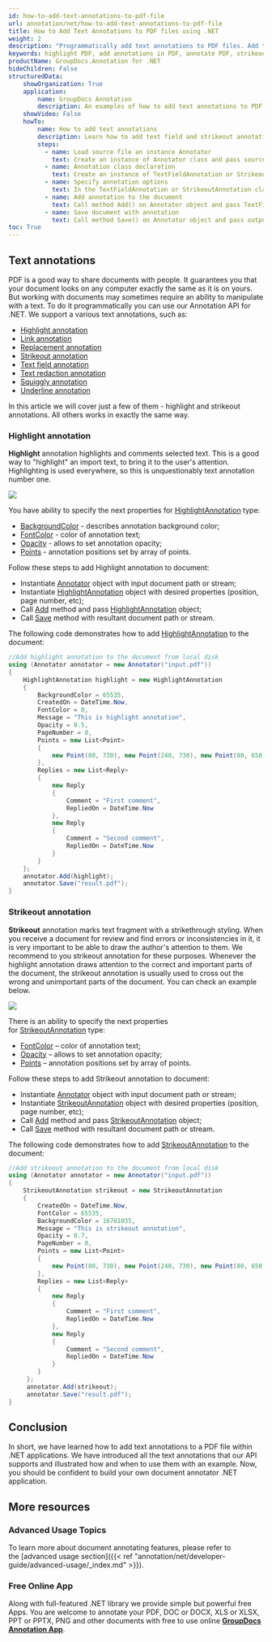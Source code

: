 ```yaml
---
id: how-to-add-text-annotations-to-pdf-file
url: annotation/net/how-to-add-text-annotations-to-pdf-file
title: How to Add Text Annotations to PDF files using .NET
weight: 2
description: "Programmatically add text annotations to PDF files. Add text field and strikeout annotations using .NET API."
keywords: highlight PDF, add annotations in PDF, annotate PDF, strikeout text for PDF
productName: GroupDocs.Annotation for .NET
hideChildren: False
structuredData:
    showOrganization: True
    application:    
        name: GroupDocs Annotation
        description: An examples of how to add text annotations to PDF documents using .NET API.
    showVideo: False
    howTo:
        name: How to add text annotations
        description: Learn how to add text field and strikeout annotations to the PDF document
        steps:
          - name: Load source file an instance Annotator
            text: Create an instance of Annotator class and pass source file path as a constructor parameter. You may specify absolute or relative file path as per your requirements. 
          - name: Annotation class declaration
            text: Create an instance of TextFieldAnnotation or StrikeoutAnnotation class.
          - name: Specify annotation options 
            text: In the TextFieldAnnotation or StrikeoutAnnotation class constructor pass parameters.
          - name: Add annotation to the document
            text: Call method Add() on Annotator object and pass TextFieldAnnotation or StrikeoutAnnotation instance there.
          - name: Save document with annotation
            text: Call method Save() on Annotator object and pass output file destination there.
toc: True
---
```



## Text annotations

PDF is a good way to share documents with people. It guarantees you that your document looks on any computer exactly the same as it is on yours. But working with documents may sometimes require an ability to manipulate with a text. To do it programmatically you can use our Annotation API for .NET. We support a various text annotations, such as: 

* [Highlight annotation](https://reference.groupdocs.com/net/annotation/groupdocs.annotation.models.annotationmodels/highlightannotation)
* [Link annotation](https://reference.groupdocs.com/annotation/net/groupdocs.annotation.models.annotationmodels/linkannotation)
* [Replacement annotation](https://reference.groupdocs.com/annotation/net/groupdocs.annotation.models.annotationmodels/replacementannotation)
* [Strikeout annotation](https://reference.groupdocs.com/annotation/net/groupdocs.annotation.models.annotationmodels/strikeoutannotation)
* [Text field annotation](https://reference.groupdocs.com/annotation/net/groupdocs.annotation.models.annotationmodels/textfieldannotation)
* [Text redaction annotation](https://reference.groupdocs.com/annotation/net/groupdocs.annotation.models.annotationmodels/textredactionannotation)
* [Squiggly annotation](https://reference.groupdocs.com/annotation/net/groupdocs.annotation.models.annotationmodels/squigglyannotation)
* [Underline annotation](https://reference.groupdocs.com/annotation/net/groupdocs.annotation.models.annotationmodels/underlineannotation)

In this article we will cover just a few of them - highlight and strikeout annotations. All others works in exactly the same way.

### Highlight annotation 

**Highlight** annotation highlights and comments selected text. This is a good way to "highlight" an import text, to bring it to the user's attention. Highlighting is used everywhere, so this is unquestionably text annotation number one.

![](/annotation/net/images/add-highlight-annotation.png)

You have ability to specify the next properties for [HighlightAnnotation](https://reference.groupdocs.com/net/annotation/groupdocs.annotation.models.annotationmodels/highlightannotation) type:

*   [BackgroundColor](https://reference.groupdocs.com/annotation/net/groupdocs.annotation.models.annotationmodels/areaannotation/properties/backgroundcolor) - describes annotation background color;
*   [FontColor](https://reference.groupdocs.com/annotation/net/groupdocs.annotation.models.annotationmodels/linkannotation/properties/fontcolor) - color of annotation text;
*   [Opacity](https://reference.groupdocs.com/annotation/net/groupdocs.annotation.models.annotationmodels/areaannotation/properties/opacity) - allows to set annotation opacity;
*   [Points](https://reference.groupdocs.com/annotation/net/groupdocs.annotation.models.annotationmodels/linkannotation/properties/points) - annotation positions set by array of points.

Follow these steps to add Highlight annotation to document:

*   Instantiate [Annotator](https://reference.groupdocs.com/net/annotation/groupdocs.annotation/annotator) object with input document path or stream;
*   Instantiate [HighlightAnnotation](https://reference.groupdocs.com/net/annotation/groupdocs.annotation.models.annotationmodels/highlightannotation) object with desired properties (position, page number, etc);
*   Call [Add](https://reference.groupdocs.com/net/annotation/groupdocs.annotation/annotator/methods/add) method and pass [HighlightAnnotation](https://reference.groupdocs.com/net/annotation/groupdocs.annotation.models.annotationmodels/highlightannotation) object;
*   Call [Save](https://reference.groupdocs.com/net/annotation/groupdocs.annotation/annotator/methods/save/index) method with resultant document path or stream.  
      

The following code demonstrates how to add [HighlightAnnotation](https://reference.groupdocs.com/net/annotation/groupdocs.annotation.models.annotationmodels/highlightannotation) to the document:

```csharp
//Add highlight annotation to the document from local disk
using (Annotator annotator = new Annotator("input.pdf"))
{
	HighlightAnnotation highlight = new HighlightAnnotation
    {
    	BackgroundColor = 65535,
        CreatedOn = DateTime.Now,
        FontColor = 0,
        Message = "This is highlight annotation",
        Opacity = 0.5,
        PageNumber = 0,
        Points = new List<Point>
        {
        	new Point(80, 730), new Point(240, 730), new Point(80, 650), new Point(240, 650)
        },
        Replies = new List<Reply>
        {
        	new Reply
            {
            	Comment = "First comment",
                RepliedOn = DateTime.Now
            },
            new Reply
            {
            	Comment = "Second comment",
                RepliedOn = DateTime.Now
            }
        }
    };
    annotator.Add(highlight);
    annotator.Save("result.pdf");
} 

```

### Strikeout annotation

**Strikeout** annotation marks text fragment with a strikethrough styling. When you receive a document for review and find errors or inconsistencies in it, it is very important to be able to draw the author's attention to them. We recommend to you strikeout annotation for these purposes. Whenever the highlight annotation draws attention to the correct and important parts of the document, the strikeout annotation is usually used to cross out the wrong and unimportant parts of the document. You can check an example below. 

![](/annotation/net/images/add-strikeout-annotation.png)

There is an ability to specify the next properties for [StrikeoutAnnotation](https://reference.groupdocs.com/net/annotation/groupdocs.annotation.models.annotationmodels/strikeoutannotation) type:

*   [FontColor](https://reference.groupdocs.com/annotation/net/groupdocs.annotation.models.annotationmodels/strikeoutannotation/properties/fontcolor) – color of annotation text;
*   [Opacity](https://reference.groupdocs.com/annotation/net/groupdocs.annotation.models.annotationmodels/areaannotation/properties/opacity) – allows to set annotation opacity;
*   [Points](https://reference.groupdocs.com/annotation/net/groupdocs.annotation.models.annotationmodels/strikeoutannotation/properties/points) – annotation positions set by array of points.  
      


Follow these steps to add Strikeout annotation to document:

*   Instantiate [Annotator](https://reference.groupdocs.com/net/annotation/groupdocs.annotation/annotator) object with input document path or stream;
*   Instantiate [StrikeoutAnnotation](https://reference.groupdocs.com/net/annotation/groupdocs.annotation.models.annotationmodels/strikeoutannotation) object with desired properties (position, page number, etc);
*   Call [Add](https://reference.groupdocs.com/net/annotation/groupdocs.annotation/annotator/methods/add) method and pass [StrikeoutAnnotation](https://reference.groupdocs.com/net/annotation/groupdocs.annotation.models.annotationmodels/strikeoutannotation) object;
*   Call [Save](https://reference.groupdocs.com/net/annotation/groupdocs.annotation/annotator/methods/save/index) method with resultant document path or stream.
 


The following code demonstrates how to add [StrikeoutAnnotation](https://reference.groupdocs.com/net/annotation/groupdocs.annotation.models.annotationmodels/strikeoutannotation) to the document:

```csharp
//Add strikeout annotation to the document from local disk
using (Annotator annotator = new Annotator("input.pdf"))
{
	StrikeoutAnnotation strikeout = new StrikeoutAnnotation
    {
    	CreatedOn = DateTime.Now,
        FontColor = 65535,
        BackgroundColor = 16761035,
        Message = "This is strikeout annotation",
        Opacity = 0.7,
        PageNumber = 0,
        Points = new List<Point>
        {
        	new Point(80, 730), new Point(240, 730), new Point(80, 650), new Point(240, 650)
        },
        Replies = new List<Reply>
        {
        	new Reply
            {
             	Comment = "First comment",
                RepliedOn = DateTime.Now
            },
            new Reply
            {
            	Comment = "Second comment",
                RepliedOn = DateTime.Now
            }
        }
     };
     annotator.Add(strikeout);
     annotator.Save("result.pdf");
}
```

## Conclusion

In short, we have learned how to add text annotations to a PDF file within .NET applications. We have introduced all the text annotations that our API supports and illustrated how and when to use them with an example. Now, you should be confident to build your own document annotator .NET application. 

## More resources
### Advanced Usage Topics
To learn more about document annotating features, please refer to the [advanced usage section]({{< ref "annotation/net/developer-guide/advanced-usage/_index.md" >}}).
    

### Free Online App
Along with full-featured .NET library we provide simple but powerful free Apps.
You are welcome to annotate your PDF, DOC or DOCX, XLS or XLSX, PPT or PPTX, PNG and other documents with free to use online **[GroupDocs Annotation App](https://products.groupdocs.app/annotation)**.
